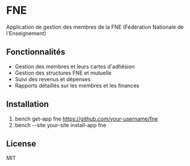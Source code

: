 # FNE

Application de gestion des membres de la FNE (Fédération Nationale de l'Enseignement)

## Fonctionnalités

- Gestion des membres et leurs cartes d'adhésion
- Gestion des structures FNE et mutuelle
- Suivi des revenus et dépenses
- Rapports détaillés sur les membres et les finances

## Installation

1. bench get-app fne https://github.com/your-username/fne
2. bench --site your-site install-app fne

## License

MIT 
